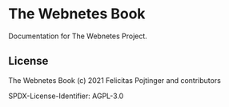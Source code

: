 # The Webnetes Book

Documentation for The Webnetes Project.

## License

The Webnetes Book (c) 2021 Felicitas Pojtinger and contributors

SPDX-License-Identifier: AGPL-3.0
